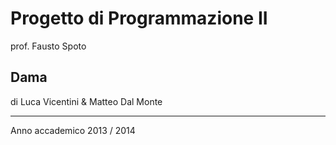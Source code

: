 Progetto di Programmazione II
==================

prof. Fausto Spoto

Dama
------------------

di Luca Vicentini & Matteo Dal Monte
__________________

Anno accademico 2013 / 2014
